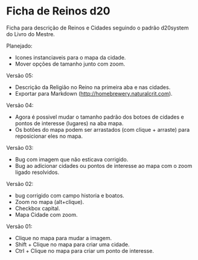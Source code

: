 # Ficha de Reinos d20
Ficha para descrição de Reinos e Cidades seguindo o padrão d20system do Livro do Mestre.  

Planejado:
* Icones instanciaveis para o mapa da cidade. 
* Mover opções de tamanho junto com zoom. 

Versão 05:
* Descrição da Religião no Reino na primeira aba e nas cidades.
* Exportar para Markdown (http://homebrewery.naturalcrit.com). 

Versão 04:
* Agora é possivel mudar o tamanho padrão dos botoes de cidades e pontos de interesse (lugares) na aba mapa. 
* Os botões do mapa podem ser arrastados (com clique + arraste) para reposicionar eles no mapa. 

Versão 03: 
* Bug com imagem que não esticava corrigido. 
* Bug ao adicionar cidades ou pontos de interesse ao mapa com o zoom ligado resolvidos. 

Versão 02:
* bug corrigido com campo historia e boatos. 
* Zoom no mapa (alt+clique). 
* Checkbox capital.
* Mapa Cidade com zoom.

Versão 01: 
* Clique no mapa para mudar a imagem.
* Shift + Clique no mapa para criar uma cidade. 
* Ctrl + Clique no mapa para criar um ponto de interesse. 